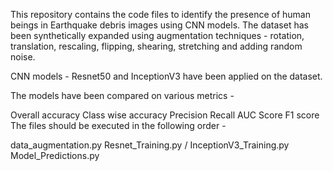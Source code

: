 This repository contains the code files to identify the presence of human beings in Earthquake debris images using CNN models. The dataset has been synthetically expanded using augmentation techniques - rotation, translation, rescaling, flipping, shearing, stretching and adding random noise.

CNN models - Resnet50 and InceptionV3 have been applied on the dataset.

The models have been compared on various metrics -

Overall accuracy
Class wise accuracy
Precision
Recall
AUC Score
F1 score
The files should be executed in the following order -

data_augmentation.py
Resnet_Training.py / InceptionV3_Training.py
Model_Predictions.py
